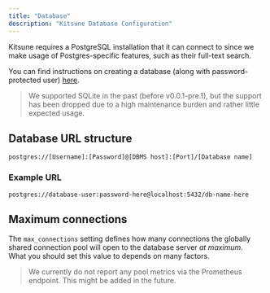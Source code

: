 ```yaml
---
title: "Database"
description: "Kitsune Database Configuration"
---
```


Kitsune requires a PostgreSQL installation that it can connect to since we make usage of Postgres-specific features, such as their full-text search.

You can find instructions on creating a database (along with password-protected user) [here](https://medium.com/coding-blocks/creating-user-database-and-adding-access-on-postgresql-8bfcd2f4a91e).

> We supported SQLite in the past (before v0.0.1-pre.1), but the support has been dropped due to a high maintenance burden and rather little expected usage.

## Database URL structure

```
postgres://[Username]:[Password]@[DBMS host]:[Port]/[Database name]
```
### Example URL

```
postgres://database-user:password-here@localhost:5432/db-name-here
```

## Maximum connections

The `max_connections` setting defines how many connections the globally shared connection pool will open to the database server *at maximum*.  
What you should set this value to depends on many factors.

> We currently do not report any pool metrics via the Prometheus endpoint. This might be added in the future.
